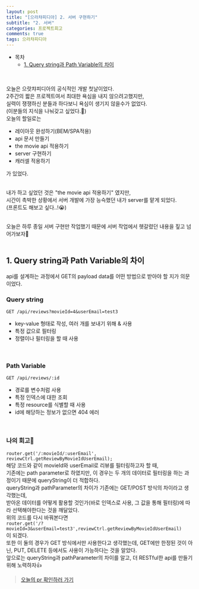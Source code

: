 ```yaml
---
layout: post
title: "[으라챠피디아] 2. 서버 구현하기"
subtitle: "2. 서버"
categories: 프로젝트회고
comments: true
tags: 으라챠피디아
---
```


- 목차
  - [1. Query string과 Path Variable의 차이](#)

<br>

오늘은 으랏챠피디아의 공식적인 개발 첫날이었다.<br>
2주간의 짧은 프로젝트여서 최대한 욕심을 내지 않으려고했지만, <br>실력이 쟁쟁하신 분들과 하다보니
욕심이 생기지 않을수가 없었다. <br>(이분들의 지식을 나눠갖고 싶었다.🤩)<br>
오늘의 할일로는

- 레이아웃 완성하기(BEM/SPA적용)
- api 문서 만들기
- the movie api 적용하기
- server 구현하기
- 캐러셀 적용하기

가 있었다.<br><br>

내가 하고 싶었던 것은 "the movie api 적용하기" 였지만,<br> 시간이 촉박한 상황에서
서버 개발에 가장 능슥했던 내가 server를 맡게 되었다. <br>(프론트도 해보고 싶다..!😭)<br><br>

오늘은 하루 종일 서버 구현만 작업했기 때문에 서버 작업에서 헷갈렸던 내용을 짚고 넘어가보자🧐<br><br>

## 1. Query string과 Path Variable의 차이

api를 설계하는 과정에서 GET의 payload data를 어떤 방법으로 받아야 할 지가 의문이었다.<br>

### Query string

```
GET /api/reviews?movieId=4&userEmail=test3
```

- key-value 형태로 작성, 여러 개를 보내기 위해 & 사용
- 특정 값으로 필터링
- 정렬이나 필터링을 할 때 사용

<br>

### Path Variable

```
GET /api/reviews/:id
```

- 경로를 변수처럼 사용
- 특정 인덱스에 대한 조회
- 특정 resource를 식별할 때 사용
- id에 해당하는 정보가 없으면 404 에러

<br>

### 나의 회고🧐

`router.get('/:movieId/:userEmail', reviewCtrl.getReviewByMovieIdUserEmail);`<br>
해당 코드와 같이 movieId와 userEmail로 리뷰를 필터링하고자 할 때,<br> 기존에는 path parameter로 하였지만,
이 경우는 두 개의 데이터로 필터링을 하는 과정이기 때문에 queryString이 더 적합하다.<br>
queryString과 pathParameter의 차이가 기존에는 GET/POST 방식의 차이라고 생각했는데,<br>
받아온 데이터를 어떻게 활용할 것인가(바로 인덱스로 사용, 그 값을 통해 필터링)에 따라 선택해야한다는 것을 깨달았다.<br>
위의 코드를 다시 바꿔본다면 <br>
`router.get('/?movieId=3&userEmail=test3',reviewCtrl.getReviewByMovieIdUserEmail)`<br>
이 되겠다.<br>
또한 이 둘의 경우가 GET 방식에서만 사용한다고 생각했는데, GET에만 한정된 것이 아닌, PUT, DELETE 등에서도 사용이 가능하다는 것을 알았다.<br>
앞으로는 queryString과 pathParameter의 차이를 알고, 더 RESTful한 api를 만들기 위해 노력하자👍
<br>

> [오늘의 pr 확인하러 가기](https://github.com/ZB-Online/uratcha-pedia/pull/11) 